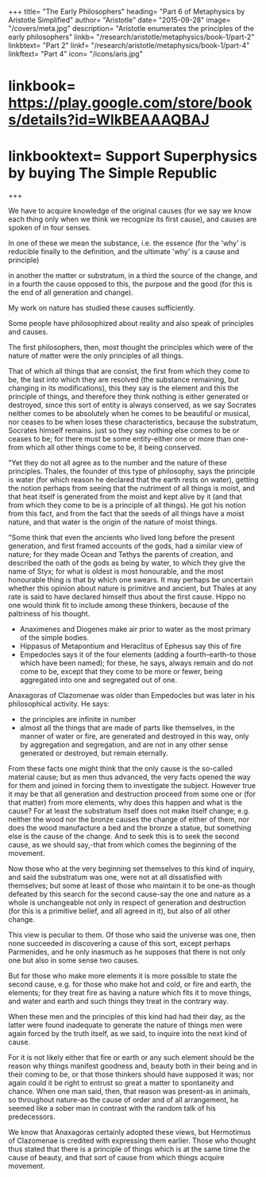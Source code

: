 +++
title= "The Early Philosophers"
heading= "Part 6 of Metaphysics by Aristotle Simplified"
author= "Aristotle"
date= "2015-09-28"
image= "/covers/meta.jpg"
description= "Aristotle enumerates the principles of the early philosophers"
linkb= "/research/aristotle/metaphysics/book-1/part-2"
linkbtext= "Part 2"
linkf= "/research/aristotle/metaphysics/book-1/part-4"
linkftext= "Part 4"
icon= "/icons/aris.jpg"
# linkbook= https://play.google.com/store/books/details?id=WlkBEAAAQBAJ
# linkbooktext= Support Superphysics by buying The Simple Republic
+++

We have to acquire knowledge of the original causes (for we say we know each thing only when we think we recognize its first cause), and causes are spoken of in four senses. 

In one of these we mean the substance, i.e. the essence (for the 'why' is reducible finally to the definition, and the ultimate 'why' is a cause and principle)

in another the matter or substratum, in a third the source of the change, and in a fourth the cause opposed to this, the purpose and the good (for this is the end of all generation and change). 

My work on nature has studied these causes sufficiently. 

Some people have philosophized about reality and also speak of principles and causes. 

The first philosophers, then, most thought the principles which were of the nature of matter were the only principles of all things. 

That of which all things that are consist, the first from which they come to be, the last into which they are resolved (the substance remaining, but changing in its modifications), this they say is the element and this the principle of things, and therefore they think nothing is either generated or destroyed, since this sort of entity is always conserved, as we say Socrates neither comes to be absolutely when he comes to be beautiful or musical, nor ceases to be when loses these characteristics, because the substratum, Socrates himself remains. just so they say nothing else comes to be or ceases to be; for there must be some entity-either one or more than one-from which all other things come to be, it being conserved.

"Yet they do not all agree as to the number and the nature of these principles. Thales, the founder of this type of philosophy, says the principle is water (for which reason he declared that the earth rests on water), getting the notion perhaps from seeing that the nutriment of all things is moist, and that heat itself is generated from the moist and kept alive by it (and that from which they come to be is a principle of all things). He got his notion from this fact, and from the fact that the seeds of all things have a moist nature, and that water is the origin of the nature of moist things.

"Some think that even the ancients who lived long before the present generation, and first framed accounts of the gods, had a similar view of nature; for they made Ocean and Tethys the parents of creation, and described the oath of the gods as being by water, to which they give the name of Styx; for what is oldest is most honourable, and the most honourable thing is that by which one swears. It may perhaps be uncertain whether this opinion about nature is primitive and ancient, but Thales at any rate is said to have declared himself thus about the first cause. Hippo no one would think fit to include among these thinkers, because of the paltriness of his thought.

- Anaximenes and Diogenes make air prior to water as the most primary of the simple bodies.
- Hippasus of Metapontium and Heraclitus of Ephesus say this of fire
- Empedocles says it of the four elements (adding a fourth-earth-to those which have been named); for these, he says, always remain and do not come to be, except that they come to be more or fewer, being aggregated into one and segregated out of one.

Anaxagoras of Clazomenae was older than Empedocles but was later in his philosophical activity. He says:
- the principles are infinite in number
- almost all the things that are made of parts like themselves, in the manner of water or fire, are generated and destroyed in this way, only by aggregation and segregation, and are not in any other sense generated or destroyed, but remain eternally.

From these facts one might think that the only cause is the so-called material cause; but as men thus advanced, the very facts opened the way for them and joined in forcing them to investigate the subject. However true it may be that all generation and destruction proceed from some one or (for that matter) from more elements, why does this happen and what is the cause? For at least the substratum itself does not make itself change; e.g. neither the wood nor the bronze causes the change of either of them, nor does the wood manufacture a bed and the bronze a statue, but something else is the cause of the change. And to seek this is to seek the second cause, as we should say,-that from which comes the beginning of the movement. 

Now those who at the very beginning set themselves to this kind of inquiry, and said the substratum was one, were not at all dissatisfied with themselves; but some at least of those who maintain it to be one-as though defeated by this search for the second cause-say the one and nature as a whole is unchangeable not only in respect of generation and destruction (for this is a primitive belief, and all agreed in it), but also of all other change. 

This view is peculiar to them. Of those who said the universe was one, then none succeeded in discovering a cause of this sort, except perhaps Parmenides, and he only inasmuch as he supposes that there is not only one but also in some sense two causes. 

But for those who make more elements it is more possible to state the second cause, e.g. for those who make hot and cold, or fire and earth, the elements; for they treat fire as having a nature which fits it to move things, and water and earth and such things they treat in the contrary way.

When these men and the principles of this kind had had their day, as the latter were found inadequate to generate the nature of things men were again forced by the truth itself, as we said, to inquire into the next kind of cause. 

For it is not likely either that fire or earth or any such element should be the reason why things manifest goodness and, beauty both in their being and in their coming to be, or that those thinkers should have supposed it was; nor again could it be right to entrust so great a matter to spontaneity and chance. When one man said, then, that reason was present-as in animals, so throughout nature-as the cause of order and of all arrangement, he seemed like a sober man in contrast with the random talk of his predecessors. 

We know that Anaxagoras certainly adopted these views, but Hermotimus of Clazomenae is credited with expressing them earlier. Those who thought thus stated that there is a principle of things which is at the same time the cause of beauty, and that sort of cause from which things acquire movement.

